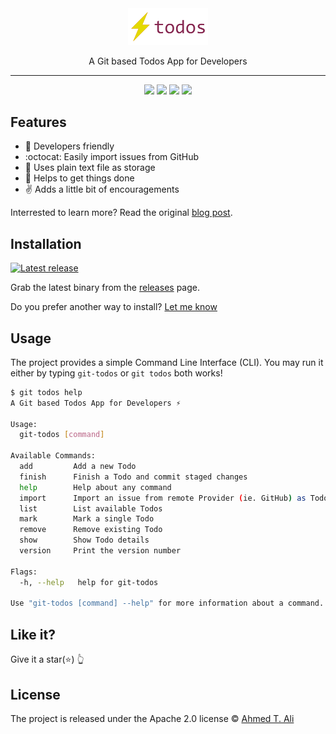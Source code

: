 <div align="center">
  <img src="./docs/logo.png" width="128" alt="Git Todos Logo"/>

  <p>A Git based Todos App for Developers</p>
  <hr>
  <img src="https://img.shields.io/github/downloads/ahmed-taj/git-todos/latest/total.svg?style=flat-square" href="https://github.com/ahmed-taj/git-todos/releases"/>
  <img src="https://img.shields.io/github/release/ahmed-taj/git-todos.svg?style=flat-square" href="https://github.com/ahmed-taj/git-todos/releases"/>

  <img src="https://img.shields.io/badge/Say%20Thanks-💖-CA1F7B.svg?style=flat-square" href="https://saythanks.io/to/ahmed-taj"/>
  <img src="https://img.shields.io/twitter/url/http/shields.io.svg?style=social" href="http://twitter.com/home?status=Check out this cool project by @ah_tajelsir https://git.io/todos"/>
</div>

## Features

* 🙆 Developers friendly
* :octocat: Easily import issues from GitHub
* 📖 Uses plain text file as storage
* 🚀 Helps to get things done
* ✌ Adds a little bit of encouragements

Interrested to learn more? Read the original [blog post]().

## Installation

[![Latest release](https://img.shields.io/github/release/ahmed-taj/git-todos.svg?style=flat-square)](https://github.com/ahmed-taj/git-todos/releases)

Grab the latest binary from the [releases](https://github.com/ahmed-taj/git-todos/releases) page.

Do you prefer another way to install? [Let me know](https://github.com/ahmed-taj/git-todos/issues/new)

## Usage

The project provides a simple Command Line Interface (CLI). You may run it either by typing `git-todos` or `git todos` both works!

```sh
$ git todos help
A Git based Todos App for Developers ⚡

Usage:
  git-todos [command]

Available Commands:
  add         Add a new Todo
  finish      Finish a Todo and commit staged changes
  help        Help about any command
  import      Import an issue from remote Provider (ie. GitHub) as Todo
  list        List available Todos
  mark        Mark a single Todo
  remove      Remove existing Todo
  show        Show Todo details
  version     Print the version number

Flags:
  -h, --help   help for git-todos

Use "git-todos [command] --help" for more information about a command.
```

## Like it?

Give it a star(:star:) :point_up_2:

## License

The project is released under the Apache 2.0 license © [Ahmed T. Ali](https://github.com/ahmed-taj)
